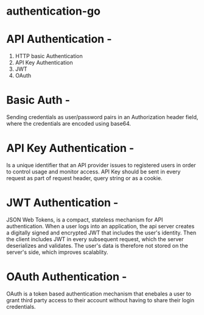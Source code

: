 # authentication-go

# API Authentication -

1. HTTP basic Authentication
2. API Key Authentication
3. JWT
4. OAuth


# Basic Auth - 
Sending credentials as user/password pairs
in an Authorization header field, where the credentials 
are encoded using base64.

# API Key Authentication -
Is a unique identifier that an API provider issues
to registered users in order to control usage and monitor access. API Key should be sent in every request as part of request header, query string or as a cookie.

# JWT Authentication -
JSON Web Tokens, is a compact, stateless mechanism for API authentication. When a user logs into an application, the api server creates a digitally signed and encrypted JWT that includes the user's identity. Then the client includes JWT in every subsequent request, which the server deserializes and validates. The user's data is therefore not stored on the server's side, which improves scalablity.

# OAuth Authentication -
OAuth is a token based authentication mechanism that enebales a user to grant third party access to their account without having to share their login credentials.




